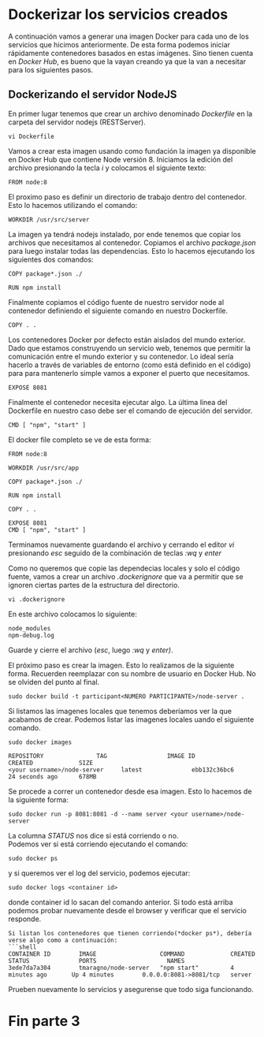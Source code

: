 # Dockerizar los servicios creados
A continuación vamos a generar una imagen Docker para cada uno de los servicios que hicimos anteriormente. De esta forma podemos iniciar rápidamente contenedores basados en estas imágenes. Sino tienen cuenta en *Docker Hub*, es bueno que la vayan creando ya que la van a necesitar para los siguientes pasos. 

## Dockerizando el servidor NodeJS
En primer lugar tenemos que crear un archivo denominado *Dockerfile* en la carpeta del servidor nodejs (RESTServer).
```shell
vi Dockerfile
```
Vamos a crear esta imagen usando como fundación la imagen ya disponible en Docker Hub que contiene Node versión 8. Iniciamos la edición del archivo presionando la tecla *i* y colocamos el siguiente texto:
```docker
FROM node:8
```
El proximo paso es definir un directorio de trabajo dentro del contenedor. Esto lo hacemos utilizando el comando:
```docker
WORKDIR /usr/src/server
```
La imagen ya tendrá nodejs instalado, por ende tenemos que copiar los archivos que necesitamos al contenedor. Copiamos el archivo *package.json* para luego instalar todas las dependencias. Esto lo hacemos ejecutando los siguientes dos comandos:
```docker
COPY package*.json ./

RUN npm install
```
Finalmente copiamos el código fuente de nuestro servidor node al contenedor definiendo el siguiente comando en nuestro Dockerfile.
```docker
COPY . .
```
Los contenedores Docker por defecto están aislados del mundo exterior. Dado que estamos construyendo un servicio web, tenemos que permitir la comunicación entre el mundo exterior y su contenedor. Lo ideal sería hacerlo a través de variables de entorno (como está definido en el código) para para mantenerlo simple vamos a exponer el puerto que necesitamos.
```docker
EXPOSE 8081
```
Finalmente el contenedor necesita ejecutar algo. La última línea del Dockerfile en nuestro caso debe ser el comando de ejecución del servidor. 
```docker
CMD [ "npm", "start" ]
```
El docker file completo se ve de esta forma:
```docker
FROM node:8

WORKDIR /usr/src/app

COPY package*.json ./

RUN npm install

COPY . .

EXPOSE 8081
CMD [ "npm", "start" ]
```
Terminamos nuevamente guardando el archivo y cerrando el editor *vi* presionando *esc* seguido de la combinación de teclas *:wq* y *enter*
 
Como no queremos que copie las dependecias locales y solo el código fuente, vamos a crear un archivo *.dockerignore* que va a permitir que se ignoren ciertas partes de la estructura del directorio.
```shell
vi .dockerignore
```
En este archivo colocamos lo siguiente:
```docker
node_modules
npm-debug.log
```
Guarde y cierre el archivo (*esc*, luego *:wq* y *enter)*.
 
El próximo paso es crear la imagen. Esto lo realizamos de la siguiente forma. Recuerden reemplazar <username> con su nombre de usuario en Docker Hub. No se olviden del punto al final.
```shell
sudo docker build -t participant<NUMERO PARTICIPANTE>/node-server .
```
Si listamos las imagenes locales que tenemos deberíamos ver la que acabamos de crear. Podemos listar las imagenes locales uando el siguiente comando.
```shell
sudo docker images

REPOSITORY               TAG                 IMAGE ID            CREATED             SIZE
<your username>/node-server     latest              ebb132c36bc6        24 seconds ago      678MB
```
Se procede a correr un contenedor desde esa imagen. Esto lo hacemos de la siguiente forma:
```shell
sudo docker run -p 8081:8081 -d --name server <your username>/node-server
```
La columna *STATUS* nos dice si está corriendo o no. <br/>
Podemos ver si está corriendo ejecutando el comando:
```shell
sudo docker ps
```
y si queremos ver el log del servicio, podemos ejecutar:
```shell
sudo docker logs <container id>
```
donde container id lo sacan del comando anterior. Si todo está arriba podemos probar nuevamente desde el browser y verificar que el servicio responde.

```
Si listan los contenedores que tienen corriendo(*docker ps*), debería verse algo como a continuación:
```shell
CONTAINER ID        IMAGE                  COMMAND             CREATED             STATUS              PORTS                    NAMES
3ede7da7a304        tmaragno/node-server   "npm start"         4 minutes ago       Up 4 minutes        0.0.0.0:8081->8081/tcp   server
```
Prueben nuevamente lo servicios y asegurense que todo siga funcionando.

# Fin parte 3



